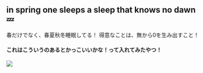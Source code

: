 ##  in spring one sleeps a sleep that knows no dawn 💤

春だけでなく、春夏秋冬睡眠してる！
得意なことは、無から0を生み出すこと！

#### これはこういうのあるとかっこいいかな！って入れてみたやつ！
![](http://github-profile-summary-cards.vercel.app/api/cards/profile-details?username=oimo-imo&theme=moonlight)



<!--
**oimo-imo/oimo-imo** is a ✨ _special_ ✨ repository because its `README.md` (this file) appears on your GitHub profile.

Here are some ideas to get you started:

- 🔭 I’m currently working on ...
- 🌱 I’m currently learning ...
- 👯 I’m looking to collaborate on ...
- 🤔 I’m looking for help with ...
- 💬 Ask me about ...
- 📫 How to reach me: ...
- 😄 Pronouns: ...
- ⚡ Fun fact: ...
-->
